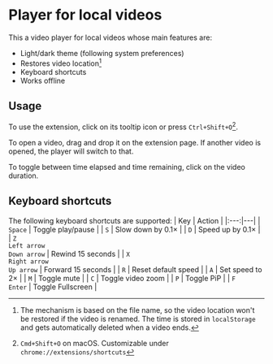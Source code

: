 # Player for local videos
This a video player for local videos whose main features are:
* Light/dark theme (following system preferences)
* Restores video location[^note]
* Keyboard shortcuts
* Works offline

## Usage
To use the extension, click on its tooltip icon or press `Ctrl+Shift+O`[^1].

To open a video, drag and drop it on the extension page. If another video is opened, the player will switch to that.

To toggle between time elapsed and time remaining, click on the video duration.

## Keyboard shortcuts
The following keyboard shortcuts are supported:
| Key | Action |
|:---:|---|
| `Space` | Toggle play/pause |
| `S` | Slow down by 0.1× |
| `D` | Speed up by 0.1× |
| `Z`<br>`Left arrow`<br>`Down arrow` | Rewind 15 seconds |
| `X`<br>`Right arrow`<br>`Up arrow` | Forward 15 seconds |
| `R` | Reset default speed |
| `A` | Set speed to 2× |
| `M` | Toggle mute |
| `C` | Toggle video zoom |
| `P` | Toggle PiP |
| `F`<br>`Enter` | Toggle Fullscreen |

[^note]: The mechanism is based on the file name, so the video location won't be restored if the video is renamed. The time is stored in `localStorage` and gets automatically deleted when a video ends.

[^1]: `Cmd+Shift+O` on macOS. Customizable under `chrome://extensions/shortcuts`

